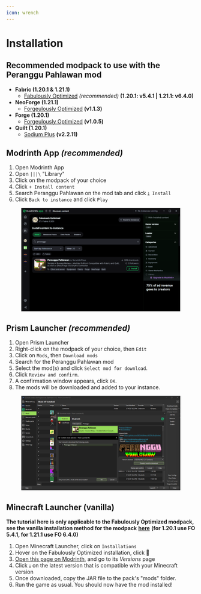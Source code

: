 ```yaml
---
icon: wrench
---
```


# Installation

## Recommended modpack to use with the Peranggu Pahlawan mod <a href="#modrinth-app" id="modrinth-app"></a>

* **Fabric (1.20.1 & 1.21.1)**
  * [Fabulously Optimized](https://download.fo/modrinth) _(recommended)_ **(1.20.1: v5.4.1 | 1.21.1: v6.4.0)**
* **NeoForge (1.21.1)**
  * [Forgeulously Optimized](https://modrinth.com/modpack/forgeulously-optimized/) **(v1.1.3)**
* **Forge (1.20.1)**
  * [Forgeulously Optimized](https://modrinth.com/modpack/forgeulously-optimized/) **(v1.0.5)**
* **Quilt (1.20.1)**
  * [Sodium Plus](https://modrinth.com/modpack/sodiumplus/) **(v2.2.11)**

## Modrinth App _(recommended)_ <a href="#modrinth-app" id="modrinth-app"></a>

1. Open Modrinth App
2. Open `|||\` "Library"
3. Click on the modpack of your choice
4. Click `+ Install content`
5. Search Peranggu Pahlawan on the mod tab and click `⤓ Install`
6. Click `Back to instance` and click `Play`

<figure><img src="../../.gitbook/assets/peranggu_pahlawan_mrapp.PNG" alt=""><figcaption></figcaption></figure>

## Prism Launcher _(recommended)_ <a href="#prism-launcher" id="prism-launcher"></a>

1. Open Prism Launcher
2. Right-click on the modpack of your choice, then `Edit`
3. Click on `Mods`, then `Download mods`
4. Search for the Peranggu Pahlawan mod
5. Select the mod(s) and click `Select mod for download`.
6. Click `Review and confirm`.
7. A confirmation window appears, click `OK`.
8. The mods will be downloaded and added to your instance.

<figure><img src="../../.gitbook/assets/peranggu_pahlawan_prism.png" alt=""><figcaption></figcaption></figure>

## Minecraft Launcher (vanilla) <a href="#minecraft-launcher-vanilla" id="minecraft-launcher-vanilla"></a>

**The tutorial here is only applicable to the Fabulously Optimized modpack, see the vanilla installation method for the modpack** [**here**](https://wiki.download.fo/install-instructions#minecraft-launcher-vanilla) **(for 1.20.1 use FO 5.4.1, for 1.21.1 use FO 6.4.0)**

1. Open Minecraft Launcher, click on `Installations`
2. Hover on the Fabulously Optimized installation, click 📂
3. [Open this page on Modrinth](https://modrinth.com/mod/peranggu-pahlawan), and go to its _Versions_ page
4. Click `⤓` on the latest version that is compatible with your Minecraft version
5. Once downloaded, copy the JAR file to the pack's "mods" folder.
6. Run the game as usual. You should now have the mod installed!
